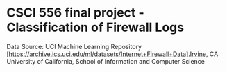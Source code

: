# CSCI 556 final project - Classification of Firewall Logs

Data Source: UCI Machine Learning Repository [https://archive.ics.uci.edu/ml/datasets/Internet+Firewall+Data].Irvine, CA: University of California, School of Information and Computer Science


